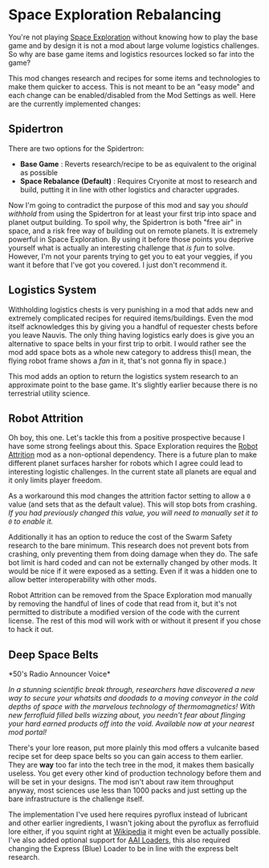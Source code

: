 # Space Exploration Rebalancing

You're not playing [Space Exploration](https://mods.factorio.com/mod/space-exploration) without knowing how to play the base game and by design it is not a mod about large volume logistics challenges. So why are base game items and logistics resources locked so far into the game?

This mod changes research and recipes for some items and technologies to make them quicker to access. This is not meant to be an "easy mode" and each change can be enabled/disabled from the Mod Settings as well. Here are the currently implemented changes:

## Spidertron

There are two options for the Spidertron:
- **Base Game** :  Reverts research/recipe to be as equivalent to the original as possible
- **Space Rebalance (Default)** :  Requires Cryonite at most to research and build, putting it in line with other logistics and character upgrades.

Now I'm going to contradict the purpose of this mod and say you *should withhold* from using the Spidertron for at least your first trip into space and planet output building. To spoil why, the Spidertron is both "free air" in space, and a risk free way of building out on remote planets. It is extremely powerful in Space Exploration. By using it before those points you deprive yourself what is actually an interesting challenge that *is fun* to solve. However, I'm not your parents trying to get you to eat your veggies, if you want it before that I've got you covered. I just don't recommend it.

## Logistics System

Withholding logistics chests is very punishing in a mod that adds new and extremely complicated recipes for required items/buildings. Even the mod itself acknowledges this by giving you a handful of requester chests before you leave Nauvis. The only thing having logistics early does is give you an alternative to space belts in your first trip to orbit. I would rather see the mod add space bots as a whole new category to address this(I mean, the flying robot frame shows a *fan* in it, that's not gonna fly in space.)

This mod adds an option to return the logistics system research to an approximate point to the base game. It's slightly earlier because there is no terrestrial utility science.

## Robot Attrition

Oh boy, this one. Let's tackle this from a positive prospective because I have some strong feelings about this. Space Exploration requires the [Robot Attrition](https://mods.factorio.com/mod/robot_attrition) mod as a non-optional dependency. There is a future plan to make different planet surfaces harsher for robots which I agree could lead to interesting logistic challenges. In the current state all planets are equal and it only limits player freedom.

As a workaround this mod changes the attrition factor setting to allow a `0` value (and sets that as the default value). This will stop bots from crashing. *If you had previously changed this value, you will need to manually set it to `0` to enable it.*

Additionally it has an option to reduce the cost of the Swarm Safety research to the bare minimum. This research does not prevent bots from crashing, only preventing them from doing damage when they do. The safe bot limit is hard coded and can not be externally changed by other mods. It would be nice if it were exposed as a setting. Even if it was a hidden one to allow better interoperability with other mods.

Robot Attrition can be removed from the Space Exploration mod manually by removing the handful of lines of code that read from it, but it's not permitted to distribute a modified version of the code with the current license. The rest of this mod will work with or without it present if you chose to hack it out.

## Deep Space Belts

\*50's Radio Announcer Voice\*

*In a stunning scientific break through, researchers have discovered a new way to secure your whatsits and doodads to a moving conveyor in the cold depths of space with the marvelous technology of thermomagnetics! With new ferrofluid filled bells wizzing about, you needn't fear about flinging your hard earned products off into the void. Available now at your nearest mod portal!*

There's your lore reason, put more plainly this mod offers a vulcanite based recipe set for deep space belts so you can gain access to them earlier. They are **way** too far into the tech tree in the mod, it makes them basically useless. You get every other kind of production technology before them and will be set in your designs. The mod isn't about raw item throughput anyway, most sciences use less than 1000 packs and just setting up the bare infrastructure is the challenge itself.

The implementation I've used here requires pyroflux instead of lubricant and other earlier ingredients, I wasn't joking about the pyroflux as ferrofluid lore either, if you squint right at [Wikipedia](https://en.wikipedia.org/wiki/Thermomagnetic_convection) it might even be actually possible. I've also added optional support for [AAI Loaders](https://mods.factorio.com/mod/aai-loaders), this also required changing the Express (Blue) Loader to be in line with the express belt research.
